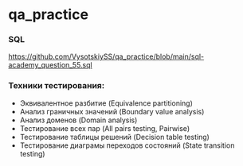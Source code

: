 # qa_practice

### SQL
https://github.com/VysotskiySS/qa_practice/blob/main/sql-academy_question_55.sql

### Техники тестирования:

- Эквивалентное разбитие (Equivalence partitioning)
- Анализ граничных значений (Boundary value analysis)
- Анализ доменов (Domain analysis)
- Тестирование всех пар (All pairs testing, Pairwise)
- Тестирование таблицы решений (Decision table testing)
- Тестирование диаграмы переходов состояний (State transition testing)
